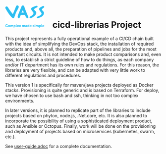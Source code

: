 # ![Logo](img/vassblue.png)&nbsp;&nbsp;&nbsp; **cicd-librerias** Project

This project represents a fully operational example of a CI/CD chain built with the idea of simplifying the DevOps stack, the installation of required products and, above all, the preparation of pipelines and jobs for the most important circuits.
It is not intended to make product comparisons and, even less, to establish a strict guideline of how to do things, as each company and/or IT department has its own rules and regulations. For this reason, the libraries are
very flexible, and can be adapted with very little work to different regulations and procedures. 

This version 1 is specifically for maven/java projects deployed as Docker stacks. Provisioning is
quite generic and is based on Terraform. For deploy, we have chosen to use bash and ssh, thinking in not too complex environments.

In later versions, it is planned to replicate part of the libraries to include projects based on phyton, node.js, .Net.core, etc. It is also planned to incorporate the possibility of using a sophisticated deployment product, such as Ansible or Octopus. Finally, work will be done on the provisioning and deployment of projects based on microservices (kubernetes, swarm, etc.).

See [user-guide.adoc](user-guide.adoc) for a complete documentation.

